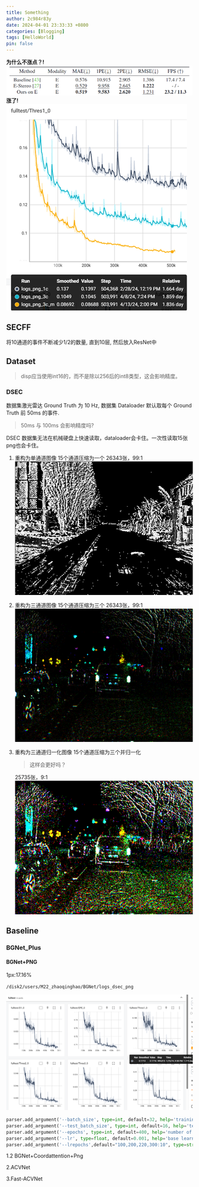 ```yaml
---
title: Something
author: 2c984r83y
date: 2024-04-01 23:33:33 +0800
categories: [Blogging]
tags: [HelloWorld]
pin: false
---
```

**为什么不涨点？!**  
![20240402214836](https://raw.githubusercontent.com/2c984r83y/picgo_picbed/main/blog_img/20240402214836.png)
**涨了!**
![20240414173245](https://raw.githubusercontent.com/2c984r83y/picgo_picbed/main/blog_img/20240414173245.png)

## SECFF

将10通道的事件不断减少1/2的数量, 直到10层, 然后放入ResNet中

## Dataset

>disp应当使用int16的，而不是除以256后的int8类型，这会影响精度。  

### DSEC

数据集激光雷达 Ground Truth 为 10 Hz, 数据集 Dataloader 默认取每个 Ground Truth 前 50ms 的事件.
> 50ms 与 100ms 会影响精度吗?  

DSEC 数据集无法在机械硬盘上快速读取，dataloader会卡住。一次性读取15张png也会卡住。

1. 重构为单通道图像
   15个通道压缩为一个
   26343张，99:1
   ![20240402214659](https://raw.githubusercontent.com/2c984r83y/picgo_picbed/main/blog_img/20240402214659.png)
2. 重构为三通道图像
   15个通道压缩为三个
   26343张，99:1
   ![20240402214726](https://raw.githubusercontent.com/2c984r83y/picgo_picbed/main/blog_img/20240402214726.png)
3. 重构为三通道归一化图像
   15个通道压缩为三个并归一化

   > 这样会更好吗？
   >

   25735张，9:1
   ![20240402214747](https://raw.githubusercontent.com/2c984r83y/picgo_picbed/main/blog_img/20240402214747.png)

## Baseline

### BGNet_Plus

#### BGNet+PNG

1px:17.16%

`/disk2/users/M22_zhaoqinghao/BGNet/logs_dsec_png`

![20240402215435](https://raw.githubusercontent.com/2c984r83y/picgo_picbed/main/blog_img/20240402215435.png)

```python
parser.add_argument('--batch_size', type=int, default=32, help='training batch size')
parser.add_argument('--test_batch_size', type=int, default=16, help='testing batch size')
parser.add_argument('--epochs', type=int, default=400, help='number of epochs to train')
parser.add_argument('--lr', type=float, default=0.001, help='base learning rate')
parser.add_argument('--lrepochs',default="100,200,220,300:10", type=str,  help='the epochs to decay lr: the downscale rate')
```

1.2 BGNet+Coordattention+Png

2.ACVNet

3.Fast-ACVNet

